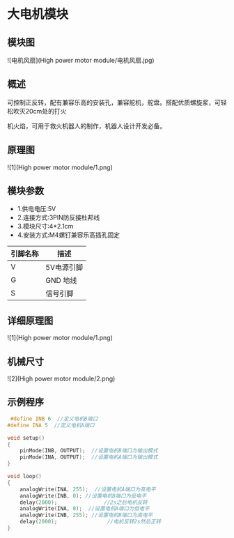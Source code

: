 # 大电机模块

## 模块图

![电机风扇](High power motor module/电机风扇.jpg)

## 概述

可控制正反转，配有兼容乐高的安装孔，兼容舵机，舵盘。搭配优质螺旋浆，可轻松吹灭20cm处的打火

机火焰，可用于救火机器人的制作，机器人设计开发必备。

## 原理图

![1](High power motor module/1.png)

## 模块参数

* 1.供电电压:5V
* 2.连接方式:3PIN防反接杜邦线
* 3.模块尺寸:4*2.1cm
* 4.安装方式:M4螺钉兼容乐高插孔固定

| 引脚名称 | 描述       |
| -------- | ---------- |
| V        | 5V电源引脚 |
| G        | GND 地线   |
| S        | 信号引脚   |

## 详细原理图

![1](High power motor module/1.png)

## 机械尺寸

![2](High power motor module/2.png)

## 示例程序

```c
 #define INB 6  //定义电机B端口
#define INA 5  //定义电机A端口

void setup()
{
    pinMode(INB, OUTPUT);  //设置电机B端口为输出模式
    pinMode(INA, OUTPUT);  //设置电机A端口为输出模式 
}

void loop()
{         
    analogWrite(INA, 255);  //设置电机A端口为高电平
	analogWrite(INB, 0); //设置电机B端口为低电平
	delay(2000);               //2s之后电机反转
    analogWrite(INA, 0);  //设置电机A端口为低电平
    analogWrite(INB, 255); //设置电机B端口为高电平
	delay(2000);                //电机反转2s然后正转
}
```

